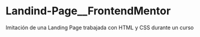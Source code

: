 # Landind-Page__FrontendMentor
Imitación de una Landing Page trabajada con HTML y CSS durante un curso 
